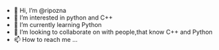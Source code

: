- 👋 Hi, I’m @ripozna
- 👀 I’m interested in python and C++
- 🌱 I’m currently learning Python
- 💞️ I’m looking to collaborate on with people,that know C++ and Python
- 📫 How to reach me ...

<!---
ripozna/ripozna is a ✨ special ✨ repository because its `README.md` (this file) appears on your GitHub profile.
You can click the Preview link to take a look at your changes.
--->
